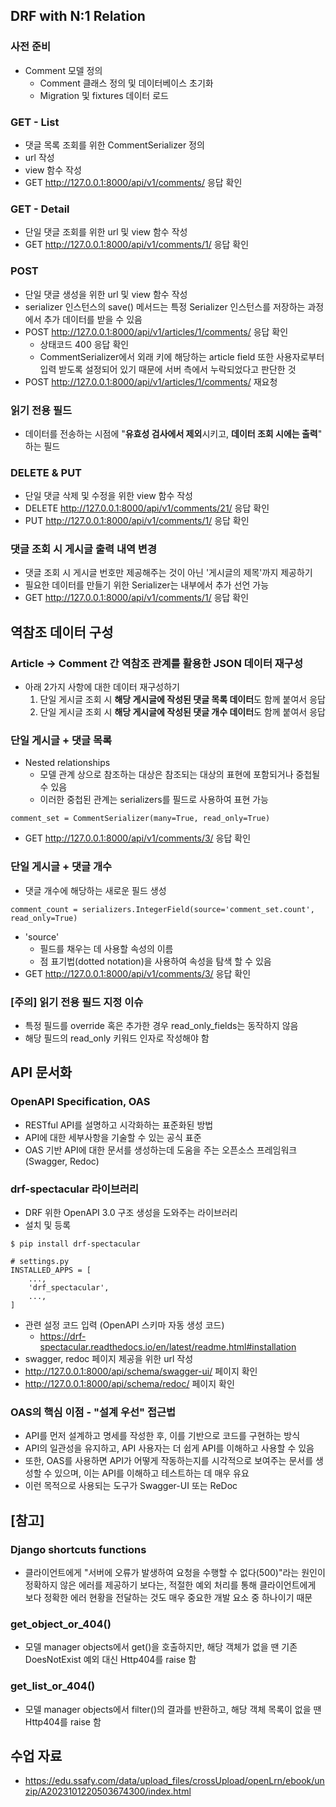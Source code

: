 ## DRF with N:1 Relation

### 사전 준비
- Comment 모델 정의
    - Comment 클래스 정의 및 데이터베이스 초기화
    - Migration 및 fixtures 데이터 로드

### GET - List
- 댓글 목록 조회를 위한 CommentSerializer 정의
- url 작성
- view 함수 작성
- GET http://127.0.0.1:8000/api/v1/comments/ 응답 확인

### GET - Detail
- 단일 댓글 조회를 위한 url 및 view 함수 작성
- GET http://127.0.0.1:8000/api/v1/comments/1/ 응답 확인


### POST
- 단일 댓글 생성을 위한 url 및 view 함수 작성
- serializer 인스턴스의 save() 메서드는 특정 Serializer 인스턴스를 저장하는 과정에서 추가 데이터를 받을 수 있음
- POST http://127.0.0.1:8000/api/v1/articles/1/comments/ 응답 확인 
    - 상태코드 400 응답 확인
    - CommentSerializer에서 외래 키에 해당하는 article field 또한 사용자로부터 입력 받도록 설정되어 있기 때문에 서버 측에서 누락되었다고 판단한 것
- POST http://127.0.0.1:8000/api/v1/articles/1/comments/ 재요청 

### 읽기 전용 필드
- 데이터를 전송하는 시점에 "**유효성 검사에서 제외**시키고, **데이터 조회 시에는 출력**" 하는 필드


### DELETE & PUT
- 단일 댓글 삭제 및 수정을 위한 view 함수 작성
- DELETE http://127.0.0.1:8000/api/v1/comments/21/ 응답 확인
- PUT http://127.0.0.1:8000/api/v1/comments/1/ 응답 확인


### 댓글 조회 시 게시글 출력 내역 변경
- 댓글 조회 시 게시글 번호만 제공해주는 것이 아닌 '게시글의 제목'까지 제공하기
- 필요한 데이터를 만들기 위한 Serializer는 내부에서 추가 선언 가능
- GET http://127.0.0.1:8000/api/v1/comments/1/ 응답 확인


## 역참조 데이터 구성

###  Article → Comment 간 역참조 관계를 활용한 JSON 데이터 재구성
- 아래 2가지 사항에 대한 데이터 재구성하기
    1. 단일 게시글 조회 시 **해당 게시글에 작성된 댓글 목록 데이터**도 함께 붙여서 응답
    2. 단일 게시글 조회 시 **해당 게시글에 작성된 댓글 개수 데이터**도 함께 붙여서 응답

### 단일 게시글 + 댓글 목록
- Nested relationships
    - 모델 관계 상으로 참조하는 대상은 참조되는 대상의 표현에 포함되거나 중첩될 수 있음
    - 이러한 중첩된 관계는 serializers를 필드로 사용하여 표현 가능
```
comment_set = CommentSerializer(many=True, read_only=True)
```
- GET http://127.0.0.1:8000/api/v1/comments/3/ 응답 확인

### 단일 게시글 + 댓글 개수
- 댓글 개수에 해당하는 새로운 필드 생성
```
comment_count = serializers.IntegerField(source='comment_set.count', read_only=True)
```
- 'source'
    - 필드를 채우는 데 사용할 속성의 이름
    - 점 표기법(dotted notation)을 사용하여 속성을 탐색 할 수 있음
- GET http://127.0.0.1:8000/api/v1/comments/3/ 응답 확인


### [주의] 읽기 전용 필드 지정 이슈
- 특정 필드를 override 혹은 추가한 경우 read_only_fields는 동작하지 않음
- 해당 필드의 read_only 키워드 인자로 작성해야 함



## API 문서화

### OpenAPI Specification, OAS
- RESTful API를 설명하고 시각화하는 표준화된 방법
- API에 대한 세부사항을 기술할 수 있는 공식 표준
- OAS 기반 API에 대한 문서를 생성하는데 도움을 주는 오픈소스 프레임워크(Swagger, Redoc)

### drf-spectacular 라이브러리
- DRF 위한 OpenAPI 3.0 구조 생성을 도와주는 라이브러리
- 설치 및 등록
```
$ pip install drf-spectacular
```
```
# settings.py
INSTALLED_APPS = [
    ...,
    'drf_spectacular',
    ...,
]
```
- 관련 설정 코드 입력 (OpenAPI 스키마 자동 생성 코드)
    - https://drf-spectacular.readthedocs.io/en/latest/readme.html#installation
- swagger, redoc 페이지 제공을 위한 url 작성
- http://127.0.0.1:8000/api/schema/swagger-ui/ 페이지 확인
- http://127.0.0.1:8000/api/schema/redoc/ 페이지 확인

### OAS의 핵심 이점 - "설계 우선" 접근법
- API를 먼저 설계하고 명세를 작성한 후, 이를 기반으로 코드를 구현하는 방식
- API의 일관성을 유지하고, API 사용자는 더 쉽게 API를 이해하고 사용할 수 있음
- 또한, OAS를 사용하면 API가 어떻게 작동하는지를 시각적으로 보여주는 문서를 생성할 수 있으며, 이는 API를 이해하고 테스트하는 데 매우 유요
- 이런 목적으로 사용되는 도구가 Swagger-UI 또는 ReDoc


## [참고]

### Django shortcuts functions
- 클라이언트에게 "서버에 오류가 발생하여 요청을 수행할 수 없다(500)"라는 원인이 정확하지 않은 에러를 제공하기 보다는, 적절한 예외 처리를 통해 클라이언트에게 보다 정확한 에러 현황을 전달하는 것도 매우 중요한 개발 요소 중 하나이기 때문

### get_object_or_404()
- 모델 manager objects에서 get()을 호출하지만, 해당 객체가 없을 땐 기존 DoesNotExist 예외 대신 Http404를 raise 함

### get_list_or_404()
- 모델 manager objects에서 filter()의 결과를 반환하고, 해당 객체 목록이 없을 땐 Http404를 raise 함









## 수업 자료
- https://edu.ssafy.com/data/upload_files/crossUpload/openLrn/ebook/unzip/A2023101220503674300/index.html